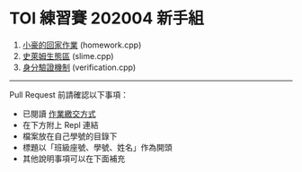 # TOI 練習賽 202004 新手組

1. [小豪的回家作業](https://toi-reg.csie.ntnu.edu.tw/question/202004/B1-Homework.pdf) (homework.cpp)
2. [史萊姆生態區](https://toi-reg.csie.ntnu.edu.tw/question/202004/B2-Slime.pdf) (slime.cpp)
3. [身分驗證機制](https://toi-reg.csie.ntnu.edu.tw/question/202004/B3-Verification.pdf) (verification.cpp)

---

Pull Request 前請確認以下事項：

* 已閱讀 [作業繳交方式](https://hackmd.io/@nssh/nscsc/%2F%40nssh%2Fsummit-homework)
* 在下方附上 Repl 連結
* 檔案放在自己學號的目錄下
* 標題以「班級座號、學號、姓名」作為開頭
* 其他說明事項可以在下面補充
